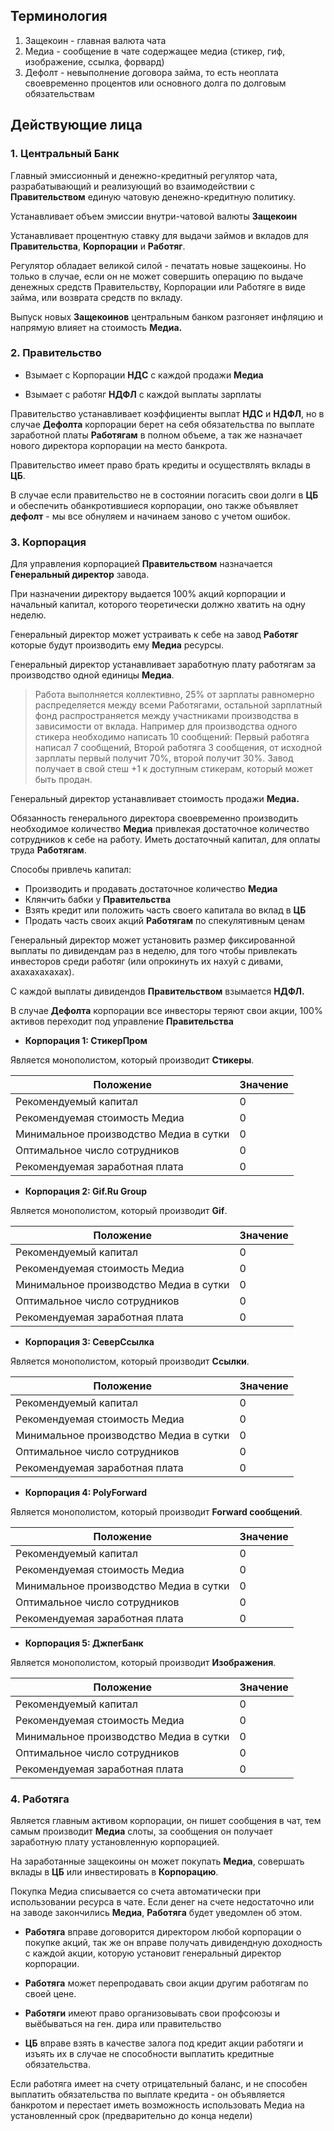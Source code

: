 ## Терминология

1. Защекоин - главная валюта чата
2. Медиа - сообщение в чате содержащее медиа (стикер, гиф, изображение, ссылка, форвард)
3. Дефолт - невыполнение договора займа, то есть неоплата своевременно процентов или основного долга по долговым обязательствам

## Действующие лица

### 1. **Центральный Банк**

Главный эмиссионный и денежно-кредитный регулятор чата, разрабатывающий и реализующий во взаимодействии с **Правительством** единую чатовую денежно-кредитную политику.

Устанавливает объем эмиссии внутри-чатовой валюты **Защекоин** 

Устанавливает процентную ставку для выдачи займов и вкладов для **Правительства**, **Корпорации** и **Работяг**.

Регулятор обладает великой силой - печатать новые защекоины. Но только в случае, если он не может совершить операцию по выдаче денежных средств Правительству, Корпорации или Работяге в виде займа, или возврата средств по вкладу.

Выпуск новых **Защекоинов** центральным банком разгоняет инфляцию и напрямую влияет на стоимость **Медиа.**


### 2. **Правительство**

* Взымает с Корпорации **НДС** с каждой продажи **Медиа**


* Взымает с работяг **НДФЛ** с каждой выплаты зарплаты

Правительство устанавливает коэффициенты выплат **НДС** и **НДФЛ**, но в случае **Дефолта** корпорации берет на себя обязательства по выплате заработной платы **Работягам** в полном объеме, а так же назначает нового директора корпорации на место банкрота.

Правительство имеет право брать кредиты и осуществлять вклады в **ЦБ**.

В случае если правительство не в состоянии погасить свои долги в **ЦБ** и обеспечить обанкротившиеся корпорации, оно также объявляет **дефолт** - мы все обнуляем и начинаем заново с учетом ошибок.

### 3. **Корпорация**

Для управления корпорацией **Правительством** назначается **Генеральный директор** завода. 

При назначении директору выдается 100% акций корпорации и начальный капитал, которого теоретически должно хватить на одну неделю.

Генеральный директор может устраивать к себе на завод **Работяг** которые будут производить ему **Медиа** ресурсы.

Генеральный директор устанавливает заработную плату работягам за производство одной единицы **Медиа**. 

> Работа выполняется коллективно, 25% от зарплаты равномерно распределяется между всеми Работягами, остальной зарплатный фонд распространяется между участниками производства в зависимости от вклада. Например для производства одного стикера необходимо написать 10 сообщений: Первый работяга написал 7 сообщений, Второй работяга 3 сообщения, от исходной зарплаты первый получит 70%, второй получит 30%. Завод получает в свой стеш +1 к доступным стикерам, который может быть продан.

Генеральный директор устанавливает стоимость продажи **Медиа.**

Обязанность генерального директора своевременно производить необходимое количество **Медиа** привлекая достаточное количество сотрудников к себе на работу. Иметь достаточный капитал, для оплаты труда **Работягам**.

Способы привлечь капитал:

* Производить и продавать достаточное количество **Медиа**
* Клянчить бабки у **Правительства**
* Взять кредит или положить часть своего капитала во вклад в **ЦБ**
* Продать часть своих акций **Работягам** по спекулятивным ценам

Генеральный директор может установить размер фиксированной выплаты по дивидендам раз в неделю, для того чтобы привлекать инвесторов среди работяг (или опрокинуть их нахуй с дивами, ахахахахахах). 

С каждой выплаты дивидендов **Правительством** взымается **НДФЛ.**

В случае **Дефолта** корпорации все инвесторы теряют свои акции, 100% активов переходит под управление **Правительства**

* **Корпорация 1: СтикерПром**


Является монополистом, который производит **Стикеры**.

| Положение                                | Значение    |
| ---------------------------------------- | ----------- |
|Рекомендуемый капитал                     | 0
|Рекомендуемая стоимость Медиа             | 0
|Минимальное производство Медиа в сутки    | 0
|Оптимальное число сотрудников             | 0
|Рекомендуемая заработная плата            | 0


* **Корпорация 2: Gif.Ru Group**

Является монополистом, который производит **Gif**.

| Положение                                | Значение    |
| ---------------------------------------- | ----------- |
|Рекомендуемый капитал                     | 0
|Рекомендуемая стоимость Медиа             | 0
|Минимальное производство Медиа в сутки    | 0
|Оптимальное число сотрудников             | 0
|Рекомендуемая заработная плата            | 0

* **Корпорация 3: СеверСсылка**

Является монополистом, который производит **Ссылки**.

| Положение                                | Значение    |
| ---------------------------------------- | ----------- |
|Рекомендуемый капитал                     | 0
|Рекомендуемая стоимость Медиа             | 0
|Минимальное производство Медиа в сутки    | 0
|Оптимальное число сотрудников             | 0
|Рекомендуемая заработная плата            | 0

* **Корпорация 4: PolyForward**

Является монополистом, который производит **Forward сообщений**.

| Положение                                | Значение    |
| ---------------------------------------- | ----------- |
|Рекомендуемый капитал                     | 0
|Рекомендуемая стоимость Медиа             | 0
|Минимальное производство Медиа в сутки    | 0
|Оптимальное число сотрудников             | 0
|Рекомендуемая заработная плата            | 0


* **Корпорация 5: ДжпегБанк**

Является монополистом, который производит **Изображения**.

| Положение                                | Значение    |
| ---------------------------------------- | ----------- |
|Рекомендуемый капитал                     | 0
|Рекомендуемая стоимость Медиа             | 0
|Минимальное производство Медиа в сутки    | 0
|Оптимальное число сотрудников             | 0
|Рекомендуемая заработная плата            | 0

### 4. **Работяга**

Является главным активом корпорации, он пишет сообщения в чат, тем самым производит **Медиа** слоты, за сообщения он получает заработную плату установленную корпорацией. 

На заработанные защекоины он может покупать **Медиа**, совершать вклады в **ЦБ** или инвестировать в **Корпорацию**.

Покупка Медиа списывается со счета автоматически при использовании ресурса в чате. Если денег на счете недостаточно или на заводе закончились **Медиа**, **Работяга** будет уведомлен об этом.

* **Работяга** вправе договорится директором любой корпорации о покупке акций, так же он вправе получать дивидендную доходность с каждой акции, которую установит генеральный директор корпорации.

* **Работяга** может перепродавать свои акции другим работягам по своей цене.

* **Работяги** имеют право организовывать свои профсоюзы и выёбываться на ген. дира или правительство

* **ЦБ** вправе взять в качестве залога под кредит акции работяги и изъять их в случае не способности выплатить кредитные обязательства.

Если работяга имеет на счету отрицательный баланс, и не способен выплатить обязательства по выплате кредита - он объявляется банкротом и перестает иметь возможность использовать Медиа на установленный срок (предварительно до конца недели)

